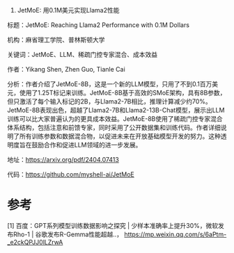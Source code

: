 1. JetMoE: 用0.1M美元实现Llama2性能

  标题：JetMoE: Reaching Llama2 Performance with 0.1M Dollars

  机构：麻省理工学院、普林斯顿大学

  关键词：JetMoE、LLM、稀疏门控专家混合、成本效益

  作者：Yikang Shen, Zhen Guo, Tianle Cai

  分析：作者介绍了JetMoE-8B，这是一个新的LLM模型，只用了不到0.1百万美元，使用了1.25T标记来训练。JetMoE-8B基于高效的SMoE架构，具有8B参数，但只激活了每个输入标记的2B，与Llama2-7B相比，推理计算减少约70%。JetMoE-8B表现出色，超越了Llama2-7B和Llama2-13B-Chat模型，展示出LLM训练可以比大家普遍认为的更具成本效益。JetMoE-8B使用了稀疏门控专家混合体系结构，包括注意和前馈专家，同时采用了公开数据集和训练代码。作者详细说明了所有训练参数和数据混合物，以促进未来在开放基础模型开发的努力。这种透明度旨在鼓励合作和促进LLM领域的进一步发展。

  地址：https://arxiv.org/pdf/2404.07413

  代码：https://github.com/myshell-ai/JetMoE

# 参考

[1] 百度：GPT系列模型训练数据影响之探究 | 少样本准确率上提升30%，微软发布Rho-1 | 谷歌发布R-Gemma性能超越..， https://mp.weixin.qq.com/s/6aPtm-_e2ckQPJJ0lLZrwA
